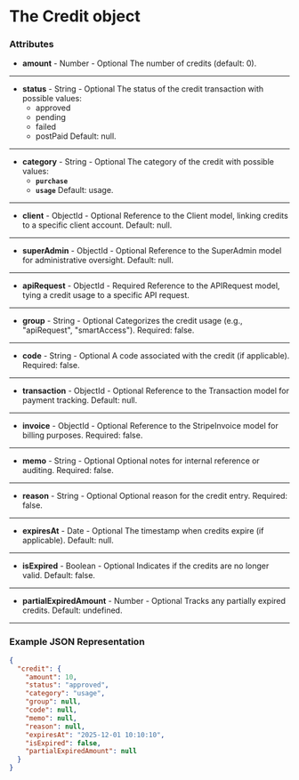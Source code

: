 # The Credit object

### Attributes

* **amount** - Number - Optional The number of credits (default: 0).

***

* **status** - String - Optional The status of the credit transaction with possible values:
  * approved
  * pending
  * failed
  * postPaid Default: null.

***

* **category** - String - Optional The category of the credit with possible values:
  * **`purchase`**
  * **`usage`** Default: usage.

***

* **client** - ObjectId - Optional Reference to the Client model, linking credits to a specific client account. Default: null.

***

* **superAdmin** - ObjectId - Optional Reference to the SuperAdmin model for administrative oversight. Default: null.

***

* **apiRequest** - ObjectId - Required Reference to the APIRequest model, tying a credit usage to a specific API request.

***

* **group** - String - Optional Categorizes the credit usage (e.g., "apiRequest", "smartAccess"). Required: false.

***

* **code** - String - Optional A code associated with the credit (if applicable). Required: false.

***

* **transaction** - ObjectId - Optional Reference to the Transaction model for payment tracking. Default: null.

***

* **invoice** - ObjectId - Optional Reference to the StripeInvoice model for billing purposes. Required: false.

***

* **memo** - String - Optional Optional notes for internal reference or auditing. Required: false.

***

* **reason** - String - Optional Optional reason for the credit entry. Required: false.

***

* **expiresAt** - Date - Optional The timestamp when credits expire (if applicable). Default: null.

***

* **isExpired** - Boolean - Optional Indicates if the credits are no longer valid. Default: false.

***

* **partialExpiredAmount** - Number - Optional Tracks any partially expired credits. Default: undefined.

***

### Example JSON Representation

```json
{
  "credit": {
    "amount": 10,
    "status": "approved",
    "category": "usage",
    "group": null,
    "code": null,
    "memo": null,
    "reason": null,
    "expiresAt": "2025-12-01 10:10:10",
    "isExpired": false,
    "partialExpiredAmount": null
  }
}
```
